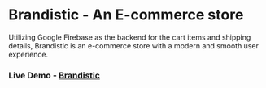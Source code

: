 # Brandistic - An E-commerce store

Utilizing Google Firebase as the backend for the cart items and shipping details, Brandistic is an e-commerce store with a modern and smooth user experience.

### Live Demo - [Brandistic](https://brandistic-store.netlify.app/)
